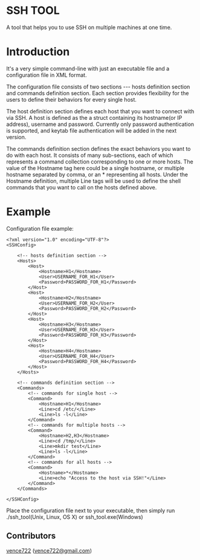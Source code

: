 # SSH TOOL

A tool that helps you to use SSH on multiple machines at one time. 

# Introduction

It's a very simple command-line with just an executable file and a configuration file in XML format.

The configuration file consists of two sections --- hosts definition section and commands definition section. Each section provides flexibility for the users to define their behaviors for every single host.

The host definition section defines each host that you want to connect with via SSH. A host is defined as the a struct containing its hostname(or IP address), username and password. Currently only password authentication is supported, and keytab file authentication will be added in the next version.

The commands definition section defines the exact behaviors you want to do with each host. It consists of many sub-sections, each of which represents a command collection corresponding to one or more hosts. The value of the Hostname tag here could be a single hostname, or multiple hostname separated by comma, or an * representing all hosts. Under the Hostname definition, multiple Line tags will be used to define the shell commands that you want to call on the hosts defined above.

# Example

Configuration file example:

	<?xml version="1.0" encoding="UTF-8"?>
	<SSHConfig>
      
		<!-- hosts definition section -->
		<Hosts>
			<Host>
				<Hostname>H1</Hostname>
				<User>USERNAME_FOR_H1</User>
				<Password>PASSWORD_FOR_H1</Password>
			</Host>
			<Host>
				<Hostname>H2</Hostname>
				<User>USERNAME_FOR_H2</User>
				<Password>PASSWORD_FOR_H2</Password>
			</Host>
			<Host>
				<Hostname>H3</Hostname>
				<User>USERNAME_FOR_H3</User>
				<Password>PASSWORD_FOR_H3</Password>
			</Host>
			<Host>
				<Hostname>H4</Hostname>
				<User>USERNAME_FOR_H4</User>
				<Password>PASSWORD_FOR_H4</Password>
			</Host>
		</Hosts>
	
		<!-- commands definition section -->
		<Commands>
			<!-- commands for single host -->
			<Command>
				<Hostname>H1</Hostname>
				<Line>cd /etc/</Line>
				<Line>ls -l</Line>
			</Command>
			<!-- commands for multiple hosts -->
			<Command>
				<Hostname>H2,H3</Hostname>
				<Line>cd /tmp/</Line>
				<Line>mkdir test</Line>
				<Line>ls -l</Line>
			</Command>
			<!-- commands for all hosts -->
			<Command>
				<Hostname>*</Hostname>
				<Line>echo "Access to the host via SSH!"</Line>
			</Command>
		</Commands>
	
	</SSHConfig> 
	
Place the configuration file next to your executable, then simply run ./ssh_tool(Unix, Linux, OS X) or ssh_tool.exe(Windows)

## Contributors

[vence722](https://github.com/vence722) (vence722@gmail.com)
